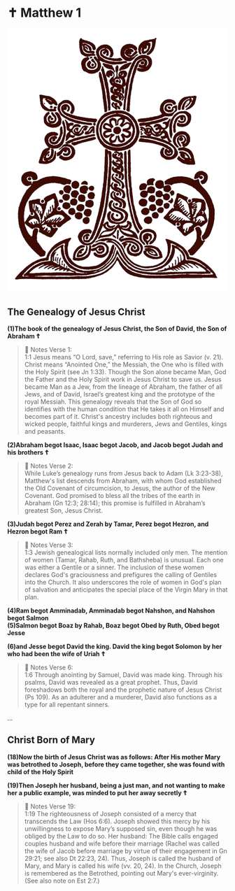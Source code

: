 # ✝ Matthew 1

![Armenian Cross](photos/armenian-cross.png)

## The Genealogy of Jesus Christ

**(1)The book of the genealogy of Jesus Christ, the Son of David, the Son of Abraham ☦**

> 💬 Notes Verse 1:  
> 1:1 Jesus means “O Lord, save,” referring to His role as Savior (v. 21). Christ means “Anointed One,” the Messiah, the One who is filled with the Holy Spirit (see Jn 1:33). Though the Son alone became Man, God the Father and the Holy Spirit work in Jesus Christ to save us. Jesus became Man as a Jew, from the lineage of Abraham, the father of all Jews, and of David, Israel’s greatest king and the prototype of the royal Messiah. This genealogy reveals that the Son of God so identifies with the human condition that He takes it all on Himself and becomes part of it. Christ's ancestry includes both righteous and wicked people, faithful kings and murderers, Jews and Gentiles, kings and peasants.

**(2)Abraham begot Isaac, Isaac begot Jacob, and Jacob begot Judah and his brothers ☦**

> 💬 Notes Verse 2:  
> While Luke’s genealogy runs from Jesus back to Adam (Lk 3:23-38), Matthew's list descends from Abraham, with whom God established the Old Covenant of circumcision, to Jesus, the author of the New Covenant. God promised to bless all the tribes of the earth in Abraham (Gn 12:3; 28:14); this promise is fulfilled in Abraham’s greatest Son, Jesus Christ.

**(3)Judah begot Perez and Zerah by Tamar, Perez begot Hezron, and Hezron begot Ram ☦**

> 💬 Notes Verse 3:  
> 1:3 Jewish genealogical lists normally included only men. The mention of women (Tamar, Rahab, Ruth, and Bathsheba) is unusual. Each one was either a Gentile or a sinner. The inclusion of these women declares God's graciousness and prefigures the calling of Gentiles into the Church. It also underscores the role of women in God's plan of salvation and anticipates the special place of the Virgin Mary in that plan.

**(4)Ram begot Amminadab, Amminadab begot Nahshon, and Nahshon begot Salmon**  
**(5)Salmon begot Boaz by Rahab, Boaz begot Obed by Ruth, Obed begot Jesse**  

**(6)and Jesse begot David the king. David the king begot Solomon by her who had been the wife of Uriah ☦**

> 💬 Notes Verse 6:  
> 1:6 Through anointing by Samuel, David was made king. Through his psalms, David was revealed as a great prophet. Thus, David foreshadows both the royal and the prophetic nature of Jesus Christ (Ps 109). As an adulterer and a murderer, David also functions as a type for all repentant sinners.

...

## Christ Born of Mary

**(18)Now the birth of Jesus Christ was as follows: After His mother Mary was betrothed to Joseph, before they came together, she was found with child of the Holy Spirit**  

**(19)Then Joseph her husband, being a just man, and not wanting to make her a public example, was minded to put her away secretly ☦**

> 💬 Notes Verse 19:  
> 1:19 The righteousness of Joseph consisted of a mercy that transcends the Law (Hos 6:6). Joseph showed this mercy by his unwillingness to expose Mary’s supposed sin, even though he was obliged by the Law to do so. Her husband: The Bible calls engaged couples husband and wife before their marriage (Rachel was called the wife of Jacob before marriage by virtue of their engagement in Gn 29:21; see also Dt 22:23, 24). Thus, Joseph is called the husband of Mary, and Mary is called his wife (vv. 20, 24). In the Church, Joseph is remembered as the Betrothed, pointing out Mary's ever-virginity. (See also note on Est 2:7.)

